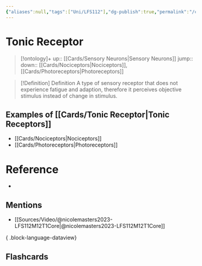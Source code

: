 ```yaml
---
{"aliases":null,"tags":["Uni/LFS112"],"dg-publish":true,"permalink":"/cards/tonic-receptor/","dgPassFrontmatter":true}
---
```


# Tonic Receptor

> [!ontology]+
> up:: [[Cards/Sensory Neurons\|Sensory Neurons]]
> jump:: 
> down:: [[Cards/Nociceptors\|Nociceptors]], [[Cards/Photoreceptors\|Photoreceptors]]

> [!Definition] Definition
> A type of sensory receptor that does not experience fatigue and adaption, therefore it perceives objective stimulus instead of change in stimulus. 

## Examples of [[Cards/Tonic Receptor\|Tonic Receptors]]
- [[Cards/Nociceptors\|Nociceptors]]
- [[Cards/Photoreceptors\|Photoreceptors]]

# Reference
- 

## Mentions
- [[Sources/Video/@nicolemasters2023-LFS112M12T1Core\|@nicolemasters2023-LFS112M12T1Core]]

{ .block-language-dataview}

## Flashcards

